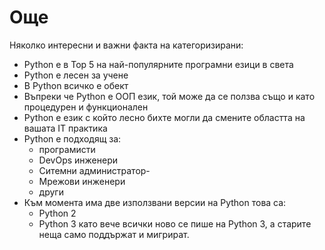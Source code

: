 # Още

Няколко интересни и важни факта на категоризирани:

- Python е в Top 5 на най-популярните програмни езици в света
- Python е лесен за учене
- В Python всичко е обект
- Въпреки че Python e ООП език, той може да се ползва също и като процедурен и функционален
- Python е език с който лесно бихте могли да смените областта на вашата IT практика
- Python е подходящ за:
    - програмисти
    - DevOps инженери
    - Ситемни администратор-
    - Мрежови инженери
    - други
- Към момента има две използвани версии на Python това са:
    - Python 2
    - Python 3
  като вече всички ново се пише на Python 3, а старите неща само поддържат и мигрират.
